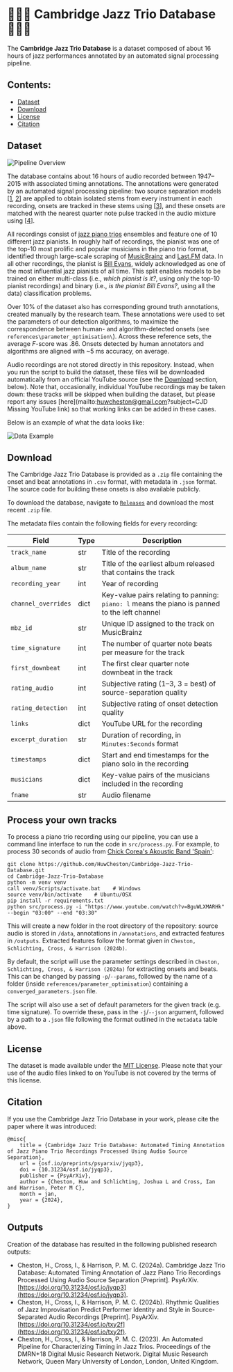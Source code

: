 # 🎹🎻🥁 Cambridge Jazz Trio Database 🎹🎻🥁

The **Cambridge Jazz Trio Database** is a dataset composed of about 16 hours of jazz performances annotated by an automated signal processing pipeline.

## Contents:
- [Dataset](#dataset)
- [Download](#download)
- [License](#license)
- [Citation](#outputs)

## Dataset

![Pipeline Overview](https://raw.githubusercontent.com/HuwCheston/Cambridge-Jazz-Trio-Database/main/references/images/pipeline_overview.jpg)

The database contains about 16 hours of audio recorded between 1947–2015 with associated timing annotations. The annotations were generated by an automated signal processing pipeline: two source separation models [[1](https://github.com/deezer/spleeter), [2](https://github.com/facebookresearch/demucs)] are applied to obtain isolated stems from every instrument in each recording, onsets are tracked in these stems using [[3](https://github.com/librosa/librosa)], and these onsets are matched with the nearest quarter note pulse tracked in the audio mixture using [[4](https://github.com/CPJKU/madmom)].

All recordings consist of [jazz piano trios](https://en.wikipedia.org/wiki/Jazz_trio) ensembles and feature one of 10 different jazz pianists. In roughly half of recordings, the pianist was one of the top-10 most prolific and popular musicians in the piano trio format, identified through large-scale scraping of [MusicBrainz](https://musicbrainz.org/doc/MusicBrainz_API) and [Last.FM](https://www.last.fm/api) data. In all other recordings, the pianist is [Bill Evans](https://en.wikipedia.org/wiki/Bill_Evans), widely acknowledged as one of the most influential jazz pianists of all time. This split enables models to be trained on either multi-class (i.e., *which pianist is it?*, using only the top-10 pianist recordings) and binary (i.e., *is the pianist Bill Evans?*, using all the data) classification problems.

Over 10% of the dataset also has corresponding ground truth annotations, created manually by the research team. These annotations were used to set the parameters of our detection algorithms, to maximize the correspondence between human- and algorithm-detected onsets (see `references\parameter_optimisation\`). Across these reference sets, the average *F*-score was .86. Onsets detected by human annotators and algorithms are aligned with ~5 ms accuracy, on average. 

Audio recordings are not stored directly in this repository. Instead, when you run the script to build the dataset, these files will be downloaded automatically from an official YouTube source (see the [Download](#download) section, below). Note that, occasionally, individual YouTube recordings may be taken down: these tracks will be skipped when building the dataset, but please report any issues [here](mailto:huwcheston@gmail.com?subject=CJD Missing YouTube link) so that working links can be added in these cases.

Below is an example of what the data looks like:

![Data Example](https://raw.githubusercontent.com/HuwCheston/Cambridge-Jazz-Trio-Database/main/references/images/data_example.jpg)

## Download

The Cambridge Jazz Trio Database is provided as a `.zip` file containing the onset and beat annotations in `.csv` format, with metadata in `.json` format. The source code for building these onsets is also available publicly. 

To download the database, navigate to [`Releases`](https://github.com/HuwCheston/Cambridge-Jazz-Trio-Database/releases) and download the most recent `.zip` file.

The metadata files contain the following fields for every recording:

| Field               | Type | Description                                                                                   |
|---------------------|------|-----------------------------------------------------------------------------------------------|
| `track_name`        | str  | Title of the recording                                                                        |
| `album_name`        | str  | Title of the earliest album released that contains the track                                  |
| `recording_year`    | int  | Year of recording                                                                             |
| `channel_overrides` | dict | Key-value pairs relating to panning: `piano: l` means the piano is panned to the left channel |
| `mbz_id`            | str  | Unique ID assigned to the track on MusicBrainz                                                |
| `time_signature`    | int  | The number of quarter note beats per measure for the track                                    |
| `first_downbeat`    | int  | The first clear quarter note downbeat in the track                                            |
| `rating_audio`      | int  | Subjective rating (1–3, 3 = best) of source-separation quality                                |
| `rating_detection`  | int  | Subjective rating of onset detection quality                                                  |
| `links`             | dict | YouTube URL for the recording                                                                 |
| `excerpt_duration`  | str  | Duration of recording, in `Minutes:Seconds` format                                            |
| `timestamps`        | dict | Start and end timestamps for the piano solo in the recording                                  |
| `musicians`         | dict | Key-value pairs of the musicians included in the recording                                    |
| `fname`             | str  | Audio filename                                                                                |

## Process your own tracks

To process a piano trio recording using our pipeline, you can use a command line interface to run the code in `src/process.py`. For example, to process 30 seconds of audio from [Chick Corea's Akoustic Band 'Spain'](https://www.youtube.com/watch?v=BguWLXMARHk):

```
git clone https://github.com/HuwCheston/Cambridge-Jazz-Trio-Database.git
cd Cambridge-Jazz-Trio-Database
python -m venv venv
call venv/Scripts/activate.bat    # Windows
source venv/bin/activate    # Ubuntu/OSX
pip install -r requirements.txt
python src/process.py -i "https://www.youtube.com/watch?v=BguWLXMARHk" --begin "03:00" --end "03:30"
```

This will create a new folder in the root directory of the repository: source audio is stored in `/data`, annotations in `/annotations`, and extracted features in `/outputs`. Extracted features follow the format given in `Cheston, Schlichting, Cross, & Harrison (2024b)`.

By default, the script will use the parameter settings described in `Cheston, Schlichting, Cross, & Harrison (2024a)` for extracting onsets and beats. This can be changed by passing `-p`/`--params`, followed by the name of a folder (inside `references/parameter_optimisation`) containing a `converged_parameters.json` file.

The script will also use a set of default parameters for the given track (e.g. time signature). To override these, pass in the `-j`/`--json` argument, followed by a path to a `.json` file following the format outlined in the `metadata` table above.


## License

The dataset is made available under the [MIT License](https://spdx.org/licenses/MIT.html). Please note that your use of the audio files linked to on YouTube is not covered by the terms of this license.

## Citation

If you use the Cambridge Jazz Trio Database in your work, please cite the paper where it was introduced:

```
@misc{
	title = {Cambridge Jazz Trio Database: Automated Timing Annotation of Jazz Piano Trio Recordings Processed Using Audio Source Separation},
	url = {osf.io/preprints/psyarxiv/jyqp3},
	doi = {10.31234/osf.io/jyqp3},
	publisher = {PsyArXiv},
	author = {Cheston, Huw and Schlichting, Joshua L and Cross, Ian and Harrison, Peter M C},
	month = jan,
	year = {2024},
}
```

## Outputs

Creation of the database has resulted in the following published research outputs:

- Cheston, H., Cross, I., & Harrison, P. M. C. (2024a). Cambridge Jazz Trio Database: Automated Timing Annotation of Jazz Piano Trio Recordings Processed Using Audio Source Separation [Preprint]. PsyArXiv. [https://doi.org/10.31234/osf.io/jyqp3](https://doi.org/10.31234/osf.io/jyqp3).
- Cheston, H., Cross, I., & Harrison, P. M. C. (2024b). Rhythmic Qualities of Jazz Improvisation Predict Performer Identity and Style in Source-Separated Audio Recordings [Preprint]. PsyArXiv. [https://doi.org/10.31234/osf.io/txy2f](https://doi.org/10.31234/osf.io/txy2f).
- Cheston, H., Cross, I., & Harrison, P. M. C. (2023). An Automated Pipeline for Characterizing Timing in Jazz Trios. Proceedings of the DMRN+18 Digital Music Research Network. Digital Music Research Network, Queen Mary University of London, London, United Kingdom.
